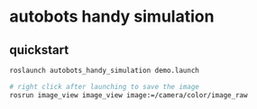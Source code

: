 # autobots handy simulation

## quickstart

```bash
roslaunch autobots_handy_simulation demo.launch

# right click after launching to save the image
rosrun image_view image_view image:=/camera/color/image_raw
```
